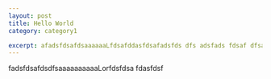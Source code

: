 ```yaml
---
layout: post
title: Hello World
category: category1

excerpt: afadsfdsafdsaaaaaaLfdsafddasfdsafadsfds dfs adsfads fdsaf dfsa dsaffda dsorem ipsum dolor sit amet, consectetur adipiscing elit. Ut sagittis aliquam tellus. Integer a lectus sem. Fusce interdum fermentum dafdsafdsapibus. Curabitur vehicula, metus venenatis blandit molestie, magna lacus venenatis lectus, nec aliquet libero ipsum vitae est.
---
```

 
fadsfdsafdsdfsaaaaaaaaaaLorfdsfdsa fdasfdsf 

